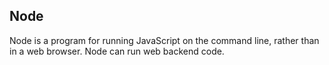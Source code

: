 ## Node

Node is a program for running JavaScript on the command line, rather than in a web browser. Node can run web backend code.

